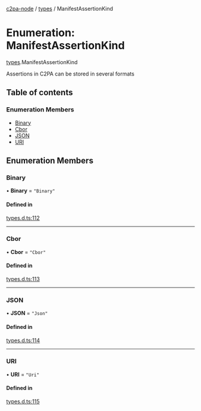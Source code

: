 [c2pa-node](../README.md) / [types](../modules/types.md) / ManifestAssertionKind

# Enumeration: ManifestAssertionKind

[types](../modules/types.md).ManifestAssertionKind

Assertions in C2PA can be stored in several formats

## Table of contents

### Enumeration Members

- [Binary](types.ManifestAssertionKind.md#binary)
- [Cbor](types.ManifestAssertionKind.md#cbor)
- [JSON](types.ManifestAssertionKind.md#json)
- [URI](types.ManifestAssertionKind.md#uri)

## Enumeration Members

### Binary

• **Binary** = ``"Binary"``

#### Defined in

[types.d.ts:112](https://github.com/contentauth/c2pa-node/blob/83ab39f/js-src/types.d.ts#L112)

___

### Cbor

• **Cbor** = ``"Cbor"``

#### Defined in

[types.d.ts:113](https://github.com/contentauth/c2pa-node/blob/83ab39f/js-src/types.d.ts#L113)

___

### JSON

• **JSON** = ``"Json"``

#### Defined in

[types.d.ts:114](https://github.com/contentauth/c2pa-node/blob/83ab39f/js-src/types.d.ts#L114)

___

### URI

• **URI** = ``"Uri"``

#### Defined in

[types.d.ts:115](https://github.com/contentauth/c2pa-node/blob/83ab39f/js-src/types.d.ts#L115)
